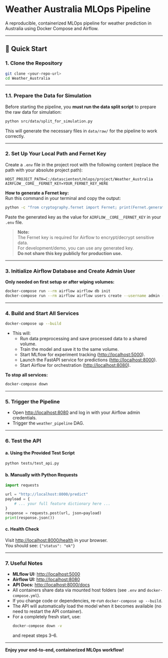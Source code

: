 # Weather Australia MLOps Pipeline

A reproducible, containerized MLOps pipeline for weather prediction in Australia using Docker Compose and Airflow.

---

## 🚀 Quick Start

### 1. Clone the Repository

```sh
git clone <your-repo-url>
cd Weather_Australia
```

---

### 1.1. Prepare the Data for Simulation

Before starting the pipeline, you **must run the data split script** to prepare the raw data for simulation:

```sh
python src/data/split_for_simulation.py
```

This will generate the necessary files in `data/raw/` for the pipeline to work correctly.

---

### 2. Set Up Your Local Path and Fernet Key

Create a `.env` file in the project root with the following content (replace the path with your absolute project path):

```
HOST_PROJECT_PATH=C:/datascientest/mlops/project/Weather_Australia
AIRFLOW__CORE__FERNET_KEY=YOUR_FERNET_KEY_HERE
```

**How to generate a Fernet key:**  
Run this command in your terminal and copy the output:

```sh
python -c "from cryptography.fernet import Fernet; print(Fernet.generate_key().decode())"
```

Paste the generated key as the value for `AIRFLOW__CORE__FERNET_KEY` in your `.env` file.

> **Note:**  
> The Fernet key is required for Airflow to encrypt/decrypt sensitive data.  
> For development/demo, you can use any generated key.  
> **Do not share this key publicly for production use.**

---

### 3. Initialize Airflow Database and Create Admin User

**Only needed on first setup or after wiping volumes:**

```sh
docker-compose run --rm airflow airflow db init
docker-compose run --rm airflow airflow users create --username admin --firstname Admin --lastname User --role Admin --email admin@example.com --password admin
```

---

### 4. Build and Start All Services

```sh
docker-compose up --build
```

- This will:
  - Run data preprocessing and save processed data to a shared volume.
  - Train the model and save it to the same volume.
  - Start MLflow for experiment tracking ([http://localhost:5000](http://localhost:5000)).
  - Launch the FastAPI service for predictions ([http://localhost:8000](http://localhost:8000)).
  - Start Airflow for orchestration ([http://localhost:8080](http://localhost:8080)).

**To stop all services:**

```sh
docker-compose down
```

---

### 5. Trigger the Pipeline

- Open [http://localhost:8080](http://localhost:8080) and log in with your Airflow admin credentials.
- Trigger the `weather_pipeline` DAG.

---

### 6. Test the API

#### a. Using the Provided Test Script

```sh
python tests/test_api.py
```

#### b. Manually with Python Requests

```python
import requests

url = "http://localhost:8000/predict"
payload = {
    # ... your full feature dictionary here ...
}
response = requests.post(url, json=payload)
print(response.json())
```

#### c. Health Check

Visit [http://localhost:8000/health](http://localhost:8000/health) in your browser.  
You should see: `{"status": "ok"}`

---

### 7. Useful Notes

- **MLflow UI:** [http://localhost:5000](http://localhost:5000)
- **Airflow UI:** [http://localhost:8080](http://localhost:8080)
- **API Docs:** [http://localhost:8000/docs](http://localhost:8000/docs)
- All containers share data via mounted host folders (see `.env` and `docker-compose.yml`).
- If you change code or dependencies, re-run `docker-compose up --build`.
- The API will automatically load the model when it becomes available (no need to restart the API container).
- For a completely fresh start, use:
  ```sh
  docker-compose down -v
  ```
  and repeat steps 3–6.

---

**Enjoy your end-to-end, containerized MLOps workflow!**